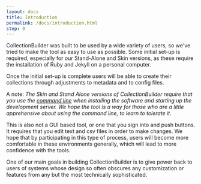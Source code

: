 ```yaml
---
layout: docs
title: Introduction
permalink: /docs/introduction.html
step: 0
---
```


CollectionBuilder was built to be used by a wide variety of users, so we've tried to make the tool as easy to use as possible. Some initial set-up is required, especially for our Stand-Alone and Skin versions, as these require the installation of Ruby and Jekyll on a personal computer. 

Once the initial set-up is complete users will be able to create their collections through adjustments to metadata and to config files. 

A note: *The Skin and Stand Alone versions of CollectionBuilder require that you use the [command line](#using-the-command-line) when installing the software and starting up the development server. We hope the tool is a way for those who are a little apprehensive about using the command line, to learn to tolerate it.*

This is also not a GUI based tool, or one that you sign into and push buttons. It requires that you edit text and csv files in order to make changes. We hope that by participating in this type of process, users will become more comfortable in these environments generally, which will lead to more confidence with the tools. 

One of our main goals in building CollectionBuilder is to give power back to users of systems whose design so often obscures any customization or features from any but the most technically sophisticated.  